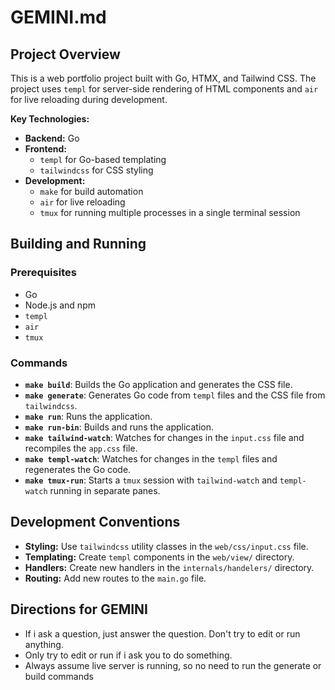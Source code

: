 # GEMINI.md

## Project Overview

This is a web portfolio project built with Go, HTMX, and Tailwind CSS. The project uses `templ` for server-side rendering of HTML components and `air` for live reloading during development.

**Key Technologies:**

*   **Backend:** Go
*   **Frontend:**
    *   `templ` for Go-based templating
    *   `tailwindcss` for CSS styling
*   **Development:**
    *   `make` for build automation
    *   `air` for live reloading
    *   `tmux` for running multiple processes in a single terminal session

## Building and Running

### Prerequisites

*   Go
*   Node.js and npm
*   `templ`
*   `air`
*   `tmux`

### Commands

*   **`make build`**: Builds the Go application and generates the CSS file.
*   **`make generate`**: Generates Go code from `templ` files and the CSS file from `tailwindcss`.
*   **`make run`**: Runs the application.
*   **`make run-bin`**: Builds and runs the application.
*   **`make tailwind-watch`**: Watches for changes in the `input.css` file and recompiles the `app.css` file.
*   **`make templ-watch`**: Watches for changes in the `templ` files and regenerates the Go code.
*   **`make tmux-run`**: Starts a `tmux` session with `tailwind-watch` and `templ-watch` running in separate panes.

## Development Conventions

*   **Styling:** Use `tailwindcss` utility classes in the `web/css/input.css` file.
*   **Templating:** Create `templ` components in the `web/view/` directory.
*   **Handlers:** Create new handlers in the `internals/handelers/` directory.
*   **Routing:** Add new routes to the `main.go` file.

## Directions for GEMINI

* If i ask a question, just answer the question. Don't try to edit or run anything.
* Only try to edit or run if i ask you to do something.
* Always assume live server is running, so no need to run the generate or build commands
